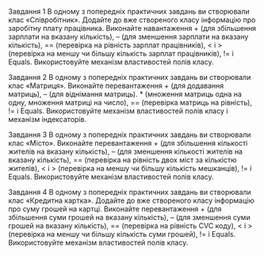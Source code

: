 Завдання 1
В одному з попередніх практичних завдань ви створювали клас «Співробітник». Додайте до вже створеного класу
інформацію про заробітну плату працівника. Виконайте
навантаження + (для збільшення зарплати на вказану кількість), – (для зменшення зарплати на вказану кількість), ==
(перевірка на рівність зарплат працівників), < і > (перевірка
на меншу чи більшу кількість зарплат працівників), != і
Equals. Використовуйте механізм властивостей полів класу.

Завдання 2
В одному з попередніх практичних завдань ви створювали клас «Матриця». Виконайте перевантаження +
(для додавання матриць), – (для віднімання матриць). *
(множення матриць одна на одну, множення матриці на
число), == (перевірка матриць на рівність), != і Equals.
Використовуйте механізм властивостей полів класу і механізм індексаторів.

Завдання 3
В одному з попередніх практичних завдань ви створювали клас «Місто». Виконайте перевантаження + (для
збільшення кількості жителів на вказану кількість), – (для
зменшення кількості жителів на вказану кількість), ==
(перевірка на рівність двох міст за кількістю жителів),
< і > (перевірка на меншу чи більшу кількість мешканців), != і Equals. Використовуйте механізм властивостей
полів класу.

Завдання 4
В одному з попередніх практичних завдань ви створювали клас «Кредитна картка». Додайте до вже створеного
класу інформацію про суму грошей на картці. Виконайте перевантаження + (для збільшення суми грошей на
вказану кількість), – (для зменшення суми грошей на
вказану кількість), == (перевірка на рівність CVC коду),
< і > (перевірка на меншу чи більшу кількість суми грошей), != і Equals. Використовуйте механізм властивостей
полів класу.
